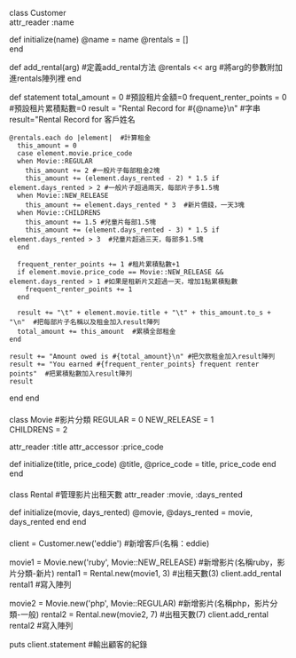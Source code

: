class Customer  
  attr_reader :name

  def initialize(name) 
    @name    = name 
    @rentals = []   
  end

  def add_rental(arg)  #定義add_rental方法
    @rentals << arg  #將arg的參數附加進rentals陣列裡
  end

  def statement
    total_amount = 0   #預設租片金額=0
    frequent_renter_points = 0  #預設租片累積點數=0
    result = "Rental Record for #{@name}\n"  #字串result="Rental Record for 客戶姓名

    @rentals.each do |element|  #計算租金
      this_amount = 0
      case element.movie.price_code
      when Movie::REGULAR
        this_amount += 2 #一般片子每部租金2塊
        this_amount += (element.days_rented - 2) * 1.5 if element.days_rented > 2 #一般片子超過兩天，每部片子多1.5塊
      when Movie::NEW_RELEASE
        this_amount += element.days_rented * 3  #新片價錢，一天3塊
      when Movie::CHILDRENS
        this_amount += 1.5 #兒童片每部1.5塊
        this_amount += (element.days_rented - 3) * 1.5 if   element.days_rented > 3  #兒童片超過三天，每部多1.5塊
      end

      frequent_renter_points += 1 #租片累積點數+1
      if element.movie.price_code == Movie::NEW_RELEASE && element.days_rented > 1 #如果是租新片又超過一天，增加1點累積點數
        frequent_renter_points += 1
      end

      result += "\t" + element.movie.title + "\t" + this_amount.to_s + "\n"  #把每部片子名稱以及租金加入result陣列
      total_amount += this_amount  #累積全部租金
    end

    result += "Amount owed is #{total_amount}\n" #把欠款租金加入result陣列
    result += "You earned #{frequent_renter_points} frequent renter points"  #把累積點數加入result陣列
    result
  end
end

####

class Movie #影片分類
  REGULAR     = 0 
  NEW_RELEASE = 1  
  CHILDRENS   = 2  

  attr_reader :title 
  attr_accessor :price_code

  def initialize(title, price_code) 
    @title, @price_code = title, price_code
  end
end

####

class Rental  #管理影片出租天數
  attr_reader :movie, :days_rented

  def initialize(movie, days_rented)
    @movie, @days_rented = movie, days_rented
  end
end

####

client = Customer.new('eddie')  #新增客戶(名稱：eddie)

movie1 = Movie.new('ruby', Movie::NEW_RELEASE) #新增影片(名稱ruby，影片分類-新片)
rental1 = Rental.new(movie1, 3) #出租天數(3)
client.add_rental rental1  #寫入陣列

movie2 = Movie.new('php', Movie::REGULAR)  #新增影片(名稱php，影片分類-一般)
rental2 = Rental.new(movie2, 7) #出租天數(7)
client.add_rental rental2  #寫入陣列

puts client.statement  #輸出顧客的紀錄

